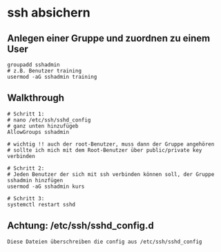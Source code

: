 # ssh absichern 

## Anlegen einer Gruppe und zuordnen zu einem User 

```
groupadd sshadmin 
# z.B. Benutzer training 
usermod -aG sshadmin training 
```


## Walkthrough 


```
# Schritt 1: 
# nano /etc/ssh/sshd_config 
# ganz unten hinzufügeb 
AllowGroups sshadmin 
```

```
# wichtig !! auch der root-Benutzer, muss dann der Gruppe angehören
# sollte ich mich mit dem Root-Benutzer über public/private key verbinden 
```

```
# Schritt 2: 
# Jeden Benutzer der sich mit ssh verbinden können soll, der Gruppe sshadmin hinzfügen 
usermod -aG sshadmin kurs 
```

```
# Schritt 3:
systemctl restart sshd 
```

## Achtung: /etc/ssh/sshd_config.d 

```
Diese Dateien überschreiben die config aus /etc/ssh/sshd_config 
```
